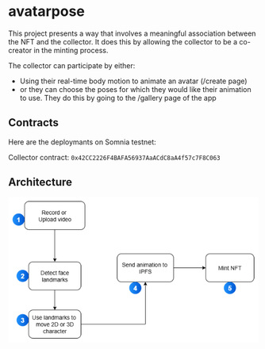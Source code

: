 # avatarpose

This project presents a way that involves a meaningful association between the NFT and the collector. It does this by allowing the collector to be a co-creator in the minting process.

The collector can participate by either:

- Using their real-time body motion to animate an avatar (/create page)
- or they can choose the poses for which they would like their animation to use. They do this by going to the /gallery page of the app

## Contracts

Here are the deploymants on Somnia testnet:

Collector contract: `0x42CC2226F4BAFA56937AaACdC8aA4f57c7F8C063`

## Architecture

![architecture diagram](/architecture-diagram-somnia-hackathon.drawio.png)